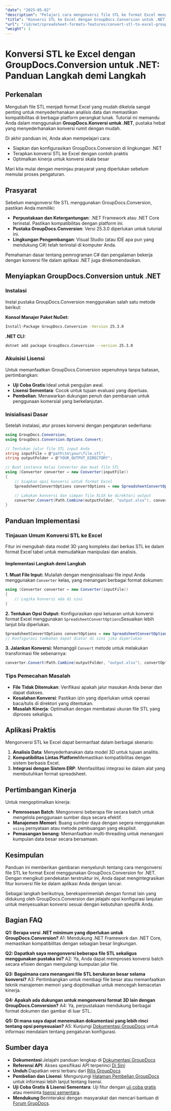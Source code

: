```yaml
---
"date": "2025-05-02"
"description": "Pelajari cara mengonversi file STL ke format Excel menggunakan GroupDocs.Conversion for .NET. Panduan langkah demi langkah ini menyederhanakan analisis data dan memastikan kompatibilitas perangkat lunak."
"title": "Konversi STL ke Excel dengan GroupDocs.Conversion untuk .NET | Panduan Langkah demi Langkah"
"url": "/id/net/spreadsheet-formats-features/convert-stl-to-excel-groupdocs-net/"
"weight": 1
---
```


# Konversi STL ke Excel dengan GroupDocs.Conversion untuk .NET: Panduan Langkah demi Langkah

## Perkenalan

Mengubah file STL menjadi format Excel yang mudah dikelola sangat penting untuk menyederhanakan analisis data dan memastikan kompatibilitas di berbagai platform perangkat lunak. Tutorial ini memandu Anda dalam menggunakan **GroupDocs.Konversi untuk .NET**, pustaka hebat yang menyederhanakan konversi rumit dengan mudah.

Di akhir panduan ini, Anda akan mempelajari cara:
- Siapkan dan konfigurasikan GroupDocs.Conversion di lingkungan .NET
- Terapkan konversi STL ke Excel dengan contoh praktis
- Optimalkan kinerja untuk konversi skala besar

Mari kita mulai dengan meninjau prasyarat yang diperlukan sebelum memulai proses pengaturan.

## Prasyarat

Sebelum mengonversi file STL menggunakan GroupDocs.Conversion, pastikan Anda memiliki:
- **Perpustakaan dan Ketergantungan**: .NET Framework atau .NET Core terinstal. Pastikan kompatibilitas dengan platform ini.
- **Pustaka GroupDocs.Conversion**: Versi 25.3.0 diperlukan untuk tutorial ini.
- **Lingkungan Pengembangan**: Visual Studio (atau IDE apa pun yang mendukung C#) telah terinstal di komputer Anda.

Pemahaman dasar tentang pemrograman C# dan pengalaman bekerja dengan konversi file dalam aplikasi .NET juga direkomendasikan.

## Menyiapkan GroupDocs.Conversion untuk .NET

### Instalasi

Instal pustaka GroupDocs.Conversion menggunakan salah satu metode berikut:

**Konsol Manajer Paket NuGet:**
```bash
Install-Package GroupDocs.Conversion -Version 25.3.0
```

**.NET CLI:**
```bash
dotnet add package GroupDocs.Conversion --version 25.3.0
```

### Akuisisi Lisensi

Untuk memanfaatkan GroupDocs.Conversion sepenuhnya tanpa batasan, pertimbangkan:
- **Uji Coba Gratis**:Ideal untuk pengujian awal.
- **Lisensi Sementara**: Cocok untuk tujuan evaluasi yang diperluas.
- **Pembelian**: Menawarkan dukungan penuh dan pembaruan untuk penggunaan komersial yang berkelanjutan.

### Inisialisasi Dasar

Setelah instalasi, atur proses konversi dengan pengaturan sederhana:
```csharp
using GroupDocs.Conversion;
using GroupDocs.Conversion.Options.Convert;

// Tentukan jalur file STL input Anda
string inputFile = @"path\to\your\file.stl";
string outputFolder = @"YOUR_OUTPUT_DIRECTORY";

// Buat instance kelas Converter dan muat file STL
using (Converter converter = new Converter(inputFile))
{
    // Siapkan opsi konversi untuk format Excel
    SpreadsheetConvertOptions convertOptions = new SpreadsheetConvertOptions();

    // Lakukan konversi dan simpan file XLSX ke direktori output
    converter.Convert(Path.Combine(outputFolder, "output.xlsx"), convertOptions);
}
```

## Panduan Implementasi

### Tinjauan Umum Konversi STL ke Excel

Fitur ini mengubah data model 3D yang kompleks dari berkas STL ke dalam format Excel tabel untuk memudahkan manipulasi dan analisis.

#### Implementasi Langkah demi Langkah

**1. Muat File Input:**
Mulailah dengan menginisialisasi file input Anda menggunakan `Converter` kelas, yang menangani berbagai format dokumen:
```csharp
using (Converter converter = new Converter(inputFile))
{
    // Logika konversi ada di sini
}
```

**2. Tentukan Opsi Output:**
Konfigurasikan opsi keluaran untuk konversi format Excel menggunakan `SpreadsheetConvertOptions`Sesuaikan lebih lanjut bila diperlukan.
```csharp
SpreadsheetConvertOptions convertOptions = new SpreadsheetConvertOptions();
// Konfigurasi tambahan dapat diatur di sini jika diperlukan
```

**3. Jalankan Konversi:**
Memanggil `Convert` metode untuk melakukan transformasi file sebenarnya:
```csharp
converter.Convert(Path.Combine(outputFolder, "output.xlsx"), convertOptions);
```

### Tips Pemecahan Masalah
- **File Tidak Ditemukan**: Verifikasi apakah jalur masukan Anda benar dan dapat diakses.
- **Kesalahan Konversi**: Pastikan izin yang diperlukan untuk operasi baca/tulis di direktori yang ditentukan.
- **Masalah Kinerja**: Optimalkan dengan membatasi ukuran file STL yang diproses sekaligus.

## Aplikasi Praktis

Mengonversi STL ke Excel dapat bermanfaat dalam berbagai skenario:
1. **Analisis Data**: Menyederhanakan data model 3D untuk tujuan analitis.
2. **Kompatibilitas Lintas Platform**Memastikan kompatibilitas dengan sistem berbasis Excel.
3. **Integrasi dengan Sistem ERP**: Memfasilitasi integrasi ke dalam alat yang membutuhkan format spreadsheet.

## Pertimbangan Kinerja

Untuk mengoptimalkan kinerja:
- **Pemrosesan Batch**: Mengonversi beberapa file secara batch untuk mengelola penggunaan sumber daya secara efektif.
- **Manajemen Memori**: Buang sumber daya dengan segera menggunakan `using` pernyataan atau metode pembuangan yang eksplisit.
- **Pemasangan benang**: Memanfaatkan multi-threading untuk menangani kumpulan data besar secara bersamaan.

## Kesimpulan

Panduan ini memberikan gambaran menyeluruh tentang cara mengonversi file STL ke format Excel menggunakan GroupDocs.Conversion for .NET. Dengan mengikuti pendekatan terstruktur ini, Anda dapat mengintegrasikan fitur konversi file ke dalam aplikasi Anda dengan lancar.

Sebagai langkah berikutnya, bereksperimenlah dengan format lain yang didukung oleh GroupDocs.Conversion dan jelajahi opsi konfigurasi lanjutan untuk menyesuaikan konversi sesuai dengan kebutuhan spesifik Anda.

## Bagian FAQ

**Q1: Berapa versi .NET minimum yang diperlukan untuk GroupDocs.Conversion?**
A1: Mendukung .NET Framework dan .NET Core, memastikan kompatibilitas dengan sebagian besar lingkungan.

**Q2: Dapatkah saya mengonversi beberapa file STL sekaligus menggunakan pustaka ini?**
A2: Ya, Anda dapat memproses konversi batch secara efisien dengan mengulangi kumpulan jalur file.

**Q3: Bagaimana cara menangani file STL berukuran besar selama konversi?**
A3: Pertimbangkan untuk membagi file besar atau memanfaatkan teknik manajemen memori yang dioptimalkan untuk mencegah kemacetan kinerja.

**Q4: Apakah ada dukungan untuk mengonversi format 3D lain dengan GroupDocs.Conversion?**
A4: Ya, perpustakaan mendukung berbagai format dokumen dan gambar di luar STL.

**Q5: Di mana saya dapat menemukan dokumentasi yang lebih rinci tentang opsi penyesuaian?**
A5: Kunjungi [Dokumentasi GroupDocs](https://docs.groupdocs.com/conversion/net/) untuk informasi mendalam tentang pengaturan konfigurasi.

## Sumber daya
- **Dokumentasi**:Jelajahi panduan lengkap di [Dokumentasi GroupDocs](https://docs.groupdocs.com/conversion/net/)
- **Referensi API**: Akses spesifikasi API terperinci [Di Sini](https://reference.groupdocs.com/conversion/net/)
- **Unduh**:Dapatkan versi terbaru dari [Rilis GroupDocs](https://releases.groupdocs.com/conversion/net/)
- **Pembelian dan Lisensi**: Mengunjungi [Halaman Pembelian GroupDocs](https://purchase.groupdocs.com/buy) untuk informasi lebih lanjut tentang lisensi.
- **Uji Coba Gratis & Lisensi Sementara**: Uji fitur dengan [uji coba gratis](https://releases.groupdocs.com/conversion/net/) atau meminta [lisensi sementara](https://purchase.groupdocs.com/temporary-license/).
- **Mendukung**:Berinteraksi dengan masyarakat dan mencari bantuan di [Forum GrupDocs](https://forum.groupdocs.com/c/conversion/10).